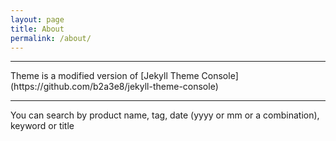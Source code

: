 ```yaml
---
layout: page
title: About
permalink: /about/
---
```

<hr>
Theme is a modified version of [Jekyll Theme Console](https://github.com/b2a3e8/jekyll-theme-console)
<hr>
You can search by product name, tag, date (yyyy or mm or a combination), keyword or title
